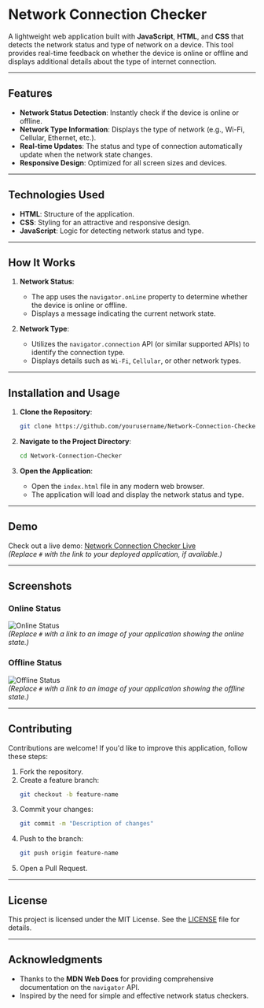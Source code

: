 # **Network Connection Checker**

A lightweight web application built with **JavaScript**, **HTML**, and **CSS** that detects the network status and type of network on a device. This tool provides real-time feedback on whether the device is online or offline and displays additional details about the type of internet connection.

---

## **Features**

- **Network Status Detection**: Instantly check if the device is online or offline.
- **Network Type Information**: Displays the type of network (e.g., Wi-Fi, Cellular, Ethernet, etc.).
- **Real-time Updates**: The status and type of connection automatically update when the network state changes.
- **Responsive Design**: Optimized for all screen sizes and devices.

---

## **Technologies Used**

- **HTML**: Structure of the application.
- **CSS**: Styling for an attractive and responsive design.
- **JavaScript**: Logic for detecting network status and type.

---

## **How It Works**

1. **Network Status**: 
   - The app uses the `navigator.onLine` property to determine whether the device is online or offline.
   - Displays a message indicating the current network state.

2. **Network Type**:
   - Utilizes the `navigator.connection` API (or similar supported APIs) to identify the connection type.
   - Displays details such as `Wi-Fi`, `Cellular`, or other network types.

---

## **Installation and Usage**

1. **Clone the Repository**:
   ```bash
   git clone https://github.com/yourusername/Network-Connection-Checker.git
   ```

2. **Navigate to the Project Directory**:
   ```bash
   cd Network-Connection-Checker
   ```

3. **Open the Application**:
   - Open the `index.html` file in any modern web browser.
   - The application will load and display the network status and type.

---

## **Demo**

Check out a live demo: [Network Connection Checker Live](#)  
*(Replace `#` with the link to your deployed application, if available.)*

---

## **Screenshots**

### **Online Status**
![Online Status](#)  
*(Replace `#` with a link to an image of your application showing the online state.)*

### **Offline Status**
![Offline Status](#)  
*(Replace `#` with a link to an image of your application showing the offline state.)*

---

## **Contributing**

Contributions are welcome! If you'd like to improve this application, follow these steps:

1. Fork the repository.
2. Create a feature branch:
   ```bash
   git checkout -b feature-name
   ```
3. Commit your changes:
   ```bash
   git commit -m "Description of changes"
   ```
4. Push to the branch:
   ```bash
   git push origin feature-name
   ```
5. Open a Pull Request.

---

## **License**

This project is licensed under the MIT License. See the [LICENSE](LICENSE) file for details.

---

## **Acknowledgments**

- Thanks to the **MDN Web Docs** for providing comprehensive documentation on the `navigator` API.
- Inspired by the need for simple and effective network status checkers.
